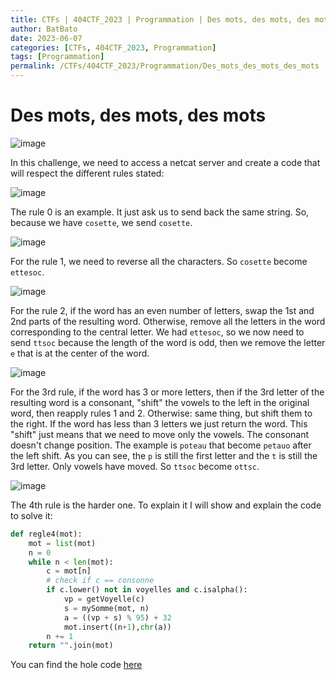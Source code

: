 ```yaml
---
title: CTFs | 404CTF_2023 | Programmation | Des mots, des mots, des mots
author: BatBato
date: 2023-06-07
categories: [CTFs, 404CTF_2023, Programmation]
tags: [Programmation]
permalink: /CTFs/404CTF_2023/Programmation/Des_mots_des_mots_des_mots
---
```


# Des mots, des mots, des mots

![image](https://github.com/Nouman404/nouman404.github.io/assets/73934639/bdc27c48-7ce0-41c8-b2ea-8b626613b521)

In this challenge, we need to access a netcat server and create a code that will respect the different rules stated:

![image](https://github.com/Nouman404/nouman404.github.io/assets/73934639/4c122cda-62a9-42bb-84ce-fb2b3baf9f51)

The rule 0 is an example. It just ask us to send back the same string. So, because we have `cosette`, we send `cosette`.

![image](https://github.com/Nouman404/nouman404.github.io/assets/73934639/7106b317-20e5-4c3e-b53d-2be8d595a2e5)

For the rule 1, we need to reverse all the characters. So `cosette` become `ettesoc`.

![image](https://github.com/Nouman404/nouman404.github.io/assets/73934639/b700185f-361a-4752-911a-4d063d8eb02f)

For the rule 2, if the word has an even number of letters, swap the 1st and 2nd parts of the resulting word. Otherwise, remove all the letters in the word corresponding to the central letter.
We had `ettesoc`, so we now need to send `ttsoc` because the length of the word is odd, then we remove the letter `e` that is at the center of the word.

![image](https://github.com/Nouman404/nouman404.github.io/assets/73934639/6f597e7a-7576-4517-944f-43728354423f)

For the 3rd rule, if the word has 3 or more letters, then if the 3rd letter of the resulting word is a consonant, "shift" the vowels to the left in the original word, then reapply rules 1 and 2. Otherwise: same thing, but shift them to the right. If the word has less than 3 letters we just return the word. This "shift" just means that we need to move only the vowels. The consonant doesn't change position. The example is `poteau` that become `petauo` after the left shift. As you can see, the `p` is still the first letter and the `t` is still the 3rd letter. Only vowels have moved. So `ttsoc` become `ottsc`.
 
![image](https://github.com/Nouman404/nouman404.github.io/assets/73934639/419c5ef1-309e-48c4-929a-06a06247d949)

The 4th rule is the harder one. To explain it I will show and explain the code to solve it:

```python
def regle4(mot):
	mot = list(mot)
	n = 0
	while n < len(mot):
		c = mot[n]
		# check if c == consonne
		if c.lower() not in voyelles and c.isalpha():
			vp = getVoyelle(c)
			s = mySomme(mot, n)
			a = ((vp + s) % 95) + 32
			mot.insert((n+1),chr(a))
		n += 1
	return "".join(mot)
```




You can find the hole code [here](https://github.com/Nouman404/nouman404.github.io/blob/main/_posts/CTFs/404CTF_2023/Programmation/desMots.py)

